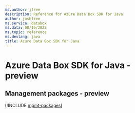 ```yaml
---
ms.author: jfree
description: Reference for Azure Data Box SDK for Java
author: joshfree
ms.service: databox
ms.data: 08/16/2022
ms.topic: reference
ms.devlang: java
title: Azure Data Box SDK for Java
---
```

# Azure Data Box SDK for Java - preview

## Management packages - preview
[!INCLUDE [mgmt-packages](data-box-mgmt-index.md)]
